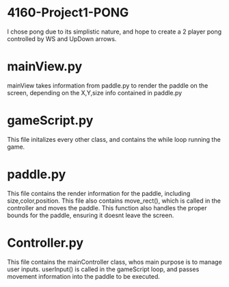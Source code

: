 # 4160-Project1-PONG



I chose pong due to its simplistic nature, and hope to create a 2 player pong controlled by WS and UpDown arrows.

# mainView.py
mainView takes information from paddle.py to render the paddle on the screen, depending on the X,Y,size info contained in paddle.py

# gameScript.py
This file initalizes every other class, and contains the while loop running the game. 

# paddle.py
This file contains the render information for the paddle, including size,color,position. This file also contains move_rect(), which is called in the controller and moves the paddle. This function also handles the proper bounds for the paddle, ensuring it doesnt leave the screen. 

# Controller.py
This file contains the mainController class, whos main purpose is to manage user inputs. userInput() is called in the gameScript loop, and passes movement information into the paddle to be executed. 
